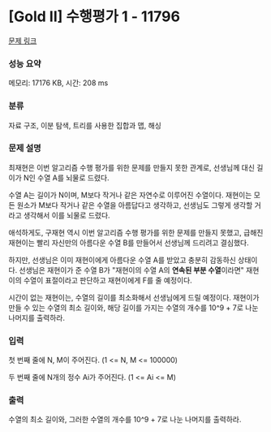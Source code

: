 # [Gold II] 수행평가 1 - 11796 

[문제 링크](https://www.acmicpc.net/problem/11796) 

### 성능 요약

메모리: 17176 KB, 시간: 208 ms

### 분류

자료 구조, 이분 탐색, 트리를 사용한 집합과 맵, 해싱

### 문제 설명

<p>최재현은 이번 알고리즘 수행 평가를 위한 문제를 만들지 못한 관계로, 선생님께 대신 길이가 N인 수열 A를 뇌물로 드렸다.</p>

<p>수열 A는 길이가 N이며, M보다 작거나 같은 자연수로 이루어진 수열이다. 재현이는 모든 원소가 M보다 작거나 같은 수열을 아름답다고 생각하고, 선생님도 그렇게 생각할 거라고 생각해서 이를 뇌물로 드렸다. </p>

<p>애석하게도, 구재현 역시 이번 알고리즘 수행 평가를 위한 문제를 만들지 못했고, 급해진 재현이는 빨리 자신만의 아름다운 수열 B를 만들어서 선생님께 드리려고 결심했다.</p>

<p>하지만, 선생님은 이미 재현이에게 아름다운 수열 A를 받았고 충분히 감동하신 상태이다. 선생님은 재현이가 준 수열 B가 "재현이의 수열 A의 <strong>연속된 부분 수열</strong>이라면" 재현이의 수열이 표절이라고 판단하고 재현이에게 F를 줄 예정이다. </p>

<p>시간이 없는 재현이는, 수열의 길이를 최소화해서 선생님에게 드릴 예정이다. 재현이가 만들 수 있는 수열의 최소 길이와, 해당 길이를 가지는 수열의 개수를 10^9 + 7로 나눈 나머지를 출력하라.</p>

### 입력 

 <p>첫 번째 줄에 N, M이 주어진다. (1 <= N, M <= 100000)</p>

<p>두 번째 줄에 N개의 정수 Ai가 주어진다. (1 <= Ai <= M)</p>

### 출력 

 <p>수열의 최소 길이와, 그러한 수열의 개수를 10^9 + 7로 나눈 나머지를 출력하라.</p>

